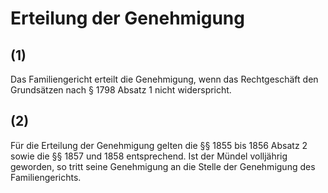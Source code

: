 # Erteilung der Genehmigung



## (1)

 Das Familiengericht erteilt die Genehmigung, wenn das Rechtgeschäft den Grundsätzen nach § 1798 Absatz 1 nicht widerspricht.

## (2)

 Für die Erteilung der Genehmigung gelten die §§ 1855 bis 1856 Absatz 2 sowie die §§ 1857 und 1858 entsprechend. Ist der Mündel volljährig geworden, so tritt seine Genehmigung an die Stelle der Genehmigung des Familiengerichts. 

